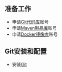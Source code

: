 ## 准备工作
* 申请[Git代码库](http://git.corilead.com)账号
* 申请[Maven制品库](http://packages.corilead.com)账号
* 申请[Docker镜像库](http://docker-registry.corilead.com)账号

## Git安装和配置
* 安装[Git](https://git-scm.com/downloads)